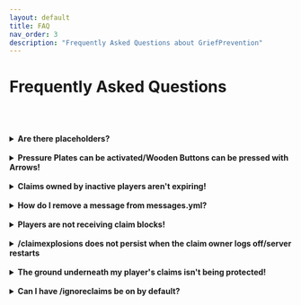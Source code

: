 ```yaml
---
layout: default
title: FAQ
nav_order: 3
description: "Frequently Asked Questions about GriefPrevention"
---
```


# Frequently Asked Questions

<!-- To get this to render right, I had to https://github.com/pmarsceill/just-the-docs/issues/246#issuecomment-643783307 -->

<br><br>
<details markdown="block">
<summary><b>Are there placeholders?</b></summary>

GriefPrevention does not hook into any placeholder API, thus it does not provide any "placeholders." However, other plugins and addons are free to hook into GriefPrevention and create their own placeholders for GriefPrevention. Here is a very minimal list of discussions and documentation sites:

- https://wiki.placeholderapi.com/users/placeholder-list/#griefprevention
- https://api.extendedclip.com/expansions/griefprevention/
- https://github.com/GriefPrevention/GriefPrevention/discussions/2256
- https://github.com/GriefPrevention/GriefPrevention/discussions/923

</details>
<br>
<details markdown="block">
<summary><b>Pressure Plates can be activated/Wooden Buttons can be pressed with Arrows!</b></summary>

This is by design. To protect buttons, use stone buttons instead - these _cannot_ be depressed by arrows.

[https://www.spigotmc.org/threads/griefprevention.35615/page-31#post-728722](https://www.spigotmc.org/threads/griefprevention.35615/page-31#post-728722)

> Players like to use pressure plates with monsters and dropped items, so turning those activators off would be creating a problem by taking away game elements players really enjoy. As long as they're on, any player who I stop from directly activating a plate by standing on it can use either of those as a workaround. Similarly for wooden buttons (arrows). So I allow them outright because otherwise players would get a false sense of security, then feel violated when a clever griefer uses a workaround.

[https://www.spigotmc.org/threads/griefprevention.35615/page-19#post-567357](https://www.spigotmc.org/threads/griefprevention.35615/page-19#post-567357)

> There's no option to lock pressure plates. Lots of players like to have an option to activate redstone with monsters (monster grinders) or items. If you were to lock them all over your server, those gameplay elements wouldn't be available. So buttons/levers are lockable while touchplates are not - this gives players options so they can create their own exemptions to access rules without having to subdivide their land claims. For example having a door that the public can open (touchplate) and another that only their friends can activate (button/lever). Also monsters and items will never have permission to do anything in a land claim, so by using touchplates, players can let monsters and items activate traps and other gadgets.

Additionally, it is not technically feasible to determine the projectile that pushed the button - see this comment by Jikoo: [https://github.com/TechFortress/GriefPrevention/issues/647#issuecomment-544924873](https://github.com/TechFortress/GriefPrevention/issues/647#issuecomment-544924873)

> Wooden button usage by projectiles is actually not possible to directly detect via Spigot's API, you have to guess based on which entities are nearby. It becomes a mess - under what circumstances do we block access by other entities?
</details>
<br>
<details markdown="block">
<summary><strong>Claims owned by inactive players aren't expiring!</strong></summary>

The inactive claims check runs very slowly. It has been improved recently but it is still intentionally slow to avoid any performance impact to the server. If you want this check to run faster, modify the `Advanced.ClaimExpirationCheckRate` config node at your own risk.

[https://www.spigotmc.org/threads/griefprevention.35615/page-31#post-728722](https://www.spigotmc.org/threads/griefprevention.35615/page-31#post-728722)

> It's slow to work, because I want to keep the CPU cost down. About once per minute, GP looks at one land claim to see if it has expired. Slowly over time, old claims from inactive players will disappear.

Note: The method has been modified to now look at a single claim _owner_ per minute instead of a single claim.
</details>
<br>
<details markdown="block">
<summary><b>How do I remove a message from messages.yml?</b></summary>

Simply modify the line to contain only a blank string, and GP will ignore printing the line. Use two quotes (single or double quotes). E.g.

```yml
  IgnoringClaims:
    Text: ""
```
</details>
<br>
<details markdown="block">
<summary><b>Players are not receiving claim blocks!</b></summary>

AFK players do not receive claim blocks (unless configured in the `Advanced` section of the config). Enable debug logs in the GP config to see information about accrued claimblock deliveries, which occur every 10 minutes.
</details>
<br>
<details markdown="block">
<summary><b>/claimexplosions does not persist when the claim owner logs off/server restarts</b></summary>

`/claimexplosions` is a temporary toggle to allow players to use explosions in their claim to mine, clear out blocks, or whichever temporal reason.

[https://www.spigotmc.org/threads/griefprevention.35615/page-63#post-1079544](https://www.spigotmc.org/threads/griefprevention.35615/page-63#post-1079544)

> Yeah sorry, it's meant to be temporary. The usual usage case is "I want to temporarily enable explosions to do some quick digging". So with that case in mind, I automatically disable that setting when the owner player logs off (or the server reboots) so that players don't forget and accidentally leave their claims open to potential grief by TNT-toting or creeper-baiting trolls. 
</details>

<!-- The reason I haven't done this is because fire burn / spread is a very spammy event sort of like water flow. Right now, GP just says "if land claims are enabled in the world, cancel the event", which is very cheap. To make this command / claim setting work, I'd have to start checking for land claims in the area of the burn/spread every single time a burn/spread happens. -->
<br>
<details markdown="block">
<summary><b>The ground underneath my player's claims isn't being protected!</b></summary>

Read the documentation for `ExtendIntoGroundDistance`: <https://docs.griefprevention.com/configuration/#claim-limits>
</details>
<br>
<details markdown="block">
<summary><b>Can I have /ignoreclaims be on by default?</b></summary>

GriefPrevention is designed to be self-service with minimal administrative intervention. Additionally, the "least permission principle" is a best practice for administration, meaning that permissions should only be elevated when necessary. Thus, no option for a default admin mode will be considered in GriefPrevention directly. However, you can easily add this functionality via an addon or by other methods.

See more on this subject here: <https://github.com/TechFortress/GriefPrevention/discussions/991#discussioncomment-171621>

> No, there's no option for that. You have to turn it on each time you log in. This is a safety feature - it's sometimes easy to not realize you're in someone's land claim when you are. By defaulting to off, you get a "warning" that tells you you're about to change someone's land claim. Then you can explicitly opt-into ignoring claims if that's what you really want to do. I think most admins actually like it this way - some have even asked me to automatically turn /ic off after some time to ensure they don't forget and leave it on.

> That's by design. GP won't let an admin accidentally change a claimed area. The way it does that is by insisting admins type /ic before they make changes where players have protected. If you want to risk shooting yourself in the foot by unintentionally wrecking someone's build and thus incurring the wrath of your players, then the cost for that will be four keystrokes per login.

</details>
<br>
